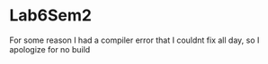 # Lab6Sem2

For some reason I had a compiler error that I couldnt fix all day, so I apologize for no build
